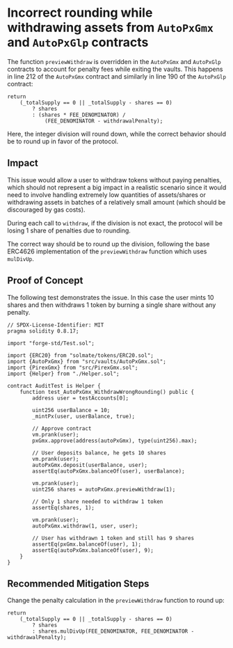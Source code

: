# Incorrect rounding while withdrawing assets from `AutoPxGmx` and `AutoPxGlp` contracts

The function `previewWithdraw` is overridden in the `AutoPxGmx` and `AutoPxGlp` contracts to account for penalty fees while exiting the vaults. This happens in line 212 of the `AutoPxGmx` contract and similarly in line 190 of the `AutoPxGlp` contract:

```solidity
return
    (_totalSupply == 0 || _totalSupply - shares == 0)
        ? shares
        : (shares * FEE_DENOMINATOR) /
            (FEE_DENOMINATOR - withdrawalPenalty);
```

Here, the integer division will round down, while the correct behavior should be to round up in favor of the protocol.

## Impact

This issue would allow a user to withdraw tokens without paying penalties, which should not represent a big impact in a realistic scenario since it would need to involve handling extremely low quantities of assets/shares or withdrawing assets in batches of a relatively small amount (which should be discouraged by gas costs).

During each call to `withdraw`, if the division is not exact, the protocol will be losing 1 share of penalties due to rounding. 

The correct way should be to round up the division, following the base ERC4626 implementation of the `previewWithdraw` function which uses `mulDivUp`.

## Proof of Concept

The following test demonstrates the issue. In this case the user mints 10 shares and then withdraws 1 token by burning a single share without any penalty.


```solidity
// SPDX-License-Identifier: MIT
pragma solidity 0.8.17;

import "forge-std/Test.sol";

import {ERC20} from "solmate/tokens/ERC20.sol";
import {AutoPxGmx} from "src/vaults/AutoPxGmx.sol";
import {PirexGmx} from "src/PirexGmx.sol";
import {Helper} from "./Helper.sol";

contract AuditTest is Helper {
    function test_AutoPxGmx_WithdrawWrongRounding() public {        
        address user = testAccounts[0];

        uint256 userBalance = 10;
        _mintPx(user, userBalance, true);
                
        // Approve contract
        vm.prank(user);
        pxGmx.approve(address(autoPxGmx), type(uint256).max);
        
        // User deposits balance, he gets 10 shares
        vm.prank(user);
        autoPxGmx.deposit(userBalance, user);        
        assertEq(autoPxGmx.balanceOf(user), userBalance);
        
        vm.prank(user);
        uint256 shares = autoPxGmx.previewWithdraw(1);
        
        // Only 1 share needed to withdraw 1 token
        assertEq(shares, 1);
        
        vm.prank(user);
        autoPxGmx.withdraw(1, user, user);
        
        // User has withdrawn 1 token and still has 9 shares 
        assertEq(pxGmx.balanceOf(user), 1);
        assertEq(autoPxGmx.balanceOf(user), 9);   
    }
}
```

## Recommended Mitigation Steps

Change the penalty calculation in the `previewWithdraw` function to round up:

```solidity
return
    (_totalSupply == 0 || _totalSupply - shares == 0)
        ? shares
        : shares.mulDivUp(FEE_DENOMINATOR, FEE_DENOMINATOR - withdrawalPenalty);
```

